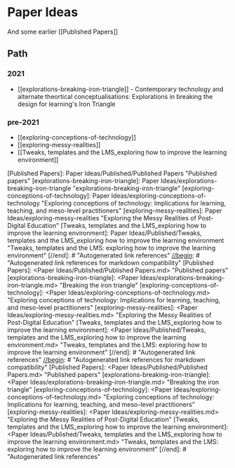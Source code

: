 # Paper Ideas

And some earlier [[Published Papers]]

## Path

### 2021

- [[explorations-breaking-iron-triangle]] - Contemporary technology and alternate theortical conceptualisations: Explorations in breaking the design for learning's Iron Triangle
### pre-2021

- [[exploring-conceptions-of-technology]]
- [[exploring-messy-realities]]
- [[Tweaks, templates and the LMS_exploring how to improve the learning environment]]

[//begin]: # "Autogenerated link references for markdown compatibility"
[Published Papers]: Paper Ideas/Published/Published Papers "Published papers"
[explorations-breaking-iron-triangle]: Paper Ideas/explorations-breaking-iron-triangle "explorations-breaking-iron-triangle"
[exploring-conceptions-of-technology]: Paper Ideas/exploring-conceptions-of-technology "Exploring conceptions of technology: Implications for learning, teaching, and meso-level practitioners"
[exploring-messy-realities]: Paper Ideas/exploring-messy-realities "Exploring the Messy Realities of Post-Digital Education"
[Tweaks, templates and the LMS_exploring how to improve the learning environment]: Paper Ideas/Published/Tweaks, templates and the LMS_exploring how to improve the learning environment "Tweaks, templates and the LMS: exploring how to improve the learning environment"
[//end]: # "Autogenerated link references"
[//begin]: # "Autogenerated link references for markdown compatibility"
[Published Papers]: <Paper Ideas/Published/Published Papers.md> "Published papers"
[explorations-breaking-iron-triangle]: <Paper Ideas/explorations-breaking-iron-triangle.md> "Breaking the iron triangle"
[exploring-conceptions-of-technology]: <Paper Ideas/exploring-conceptions-of-technology.md> "Exploring conceptions of technology: Implications for learning, teaching, and meso-level practitioners"
[exploring-messy-realities]: <Paper Ideas/exploring-messy-realities.md> "Exploring the Messy Realities of Post-Digital Education"
[Tweaks, templates and the LMS_exploring how to improve the learning environment]: <Paper Ideas/Published/Tweaks, templates and the LMS_exploring how to improve the learning environment.md> "Tweaks, templates and the LMS: exploring how to improve the learning environment"
[//end]: # "Autogenerated link references"
[//begin]: # "Autogenerated link references for markdown compatibility"
[Published Papers]: <Paper Ideas/Published/Published Papers.md> "Published papers"
[explorations-breaking-iron-triangle]: <Paper Ideas/explorations-breaking-iron-triangle.md> "Breaking the iron triangle"
[exploring-conceptions-of-technology]: <Paper Ideas/exploring-conceptions-of-technology.md> "Exploring conceptions of technology: Implications for learning, teaching, and meso-level practitioners"
[exploring-messy-realities]: <Paper Ideas/exploring-messy-realities.md> "Exploring the Messy Realities of Post-Digital Education"
[Tweaks, templates and the LMS_exploring how to improve the learning environment]: <Paper Ideas/Published/Tweaks, templates and the LMS_exploring how to improve the learning environment.md> "Tweaks, templates and the LMS: exploring how to improve the learning environment"
[//end]: # "Autogenerated link references"
